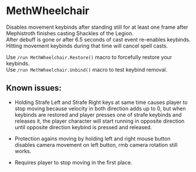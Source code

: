 # MethWheelchair

Disables movement keybinds after standing still for at least one frame after Mephistroth finishes casting Shackles of the Legion.<br>
After debuff is gone or after 6.5 seconds of cast event re-enables keybinds.<br>
Hitting movement keybinds during that time will cancel spell casts.


Use ``/run MethWheelchair.Restore()`` macro to forcefully restore your keybinds.<br>
Use ``/run MethWheelchair.Unbind()`` macro to test keybind removal.<br>


## Known issues:

- Holding Strafe Left and Strafe Right keys at same time causes player to stop moving because velocity in both direction adds up to 0, but when keybinds are restored and player presses one of strafe keybinds and releases it, the player character will start running in opposite direction until opposite direction keybind is pressed and released.

- Protection agains moving by holding left and right mouse button disables camera movement on left button, rmb camera rotation still works.

- Requires player to stop moving in the first place.